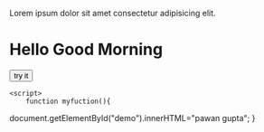 <!DOCTYPE html>
<html lang="en">
<head>
    <meta charset="UTF-8">
    <meta name="viewport" content="width=>, initial-scale=1.0">
    <title>Document</title>
</head>
<body>
    <p>Lorem ipsum dolor sit amet consectetur adipisicing elit.</p>
    <h1>Hello Good Morning</h1>
    <button type="button" onclick="myfuction()">try it</button>
     <p id="demo"></p>

    <script>
        function myfuction(){
document.getElementById("demo").innerHTML="pawan gupta";
        }
</script>
</body>
</html>
